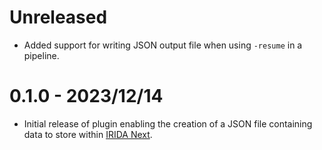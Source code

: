 # Unreleased

* Added support for writing JSON output file when using `-resume` in a pipeline.

# 0.1.0 - 2023/12/14

* Initial release of plugin enabling the creation of a JSON file containing data to store within [IRIDA Next][irida-next].

[irida-next]: https://github.com/phac-nml/irida-next
